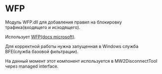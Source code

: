 # WFP

Модуль WFP.dll для добавления правил на блокировку трафика(входящего и исходящего).

Использует [WFP(docs microsoft)](https://docs.microsoft.com/en-us/windows/win32/fwp/windows-filtering-platform-start-page).

Для корректной работы нужна запущенная в Windows служба BFE(служба базовой фильтрации).

На данный момент этот компонент используется в MW2DisconnectTool через managed interface.
